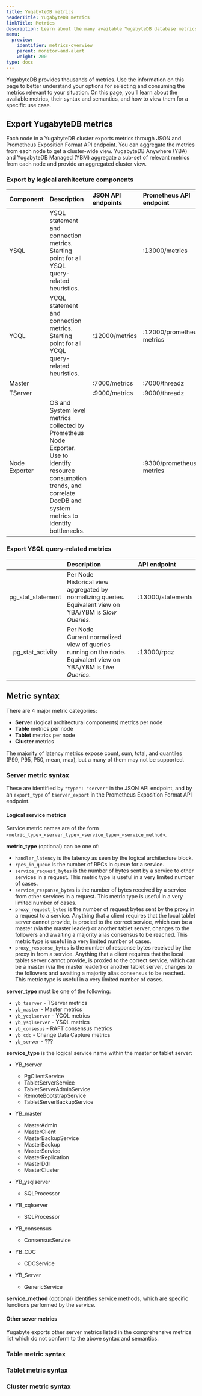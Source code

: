 ```yaml
---
title: YugabyteDB metrics
headerTitle: YugabyteDB metrics
linkTitle: Metrics
description: Learn about the many available YugabyteDB database metrics
menu:
  preview:
    identifier: metrics-overview
    parent: monitor-and-alert
    weight: 200
type: docs
---
```


YugabyteDB provides thousands of metrics. Use the information on this page to better understand your options for selecting and consuming the metrics relevant to your situation. On this page, you'll learn about the available metrics, their syntax and semantics, and how to view them for a specific use case.

## Export YugabyteDB metrics

Each node in a YugabyteDB cluster exports metrics through JSON and Prometheus Exposition Format API endpoint. You can aggregate the metrics from each node to get a cluster-wide view. YugabyteDB Anywhere (YBA) and YugabyteDB Managed (YBM) aggregate a sub-set of relevant metrics from each node and provide an aggregated cluster view.

### Export by logical architecture components

| Component | Description | JSON API endpoints | Prometheus API endpoint |
| :-------- | :---------- | :----------------- | :---------------------------------------- |
| YSQL | YSQL statement and connection metrics. <br/> Starting point for all YSQL query-related heuristics. | | :13000/metrics | :13000/prometheus-metrics |
| YCQL | YCQL statement and connection metrics. <br/> Starting point for all YCQL query-related heuristics. | :12000/metrics | :12000/prometheus-metrics |
| Master | | :7000/metrics | :7000/threadz | :7000/prometheus-metrics |
| TServer | | :9000/metrics | :9000/threadz | :9000/prometheus-metrics |
| Node Exporter | OS and System level metrics collected by Prometheus Node Exporter. <br/> Use to identify resource consumption trends, and correlate DocDB and system metrics to identify bottlenecks. | | :9300/prometheus-metrics |

### Export YSQL query-related metrics

|     | Description | API endpoint |
| :-: | :---------- | :----------- |
| pg_stat_statement | Per Node <br/> Historical view aggregated by normalizing queries. <br/> Equivalent view on YBA/YBM is _Slow Queries_. | :13000/statements |
| pg_stat_activity | Per Node <br/> Current normalized view of queries running on the node. <br/> Equivalent view on YBA/YBM is _Live Queries_. | :13000/rpcz |

## Metric syntax

There are 4 major metric categories:

* **Server** (logical architectural components) metrics per node
* **Table** metrics per node
* **Tablet** metrics per node
* **Cluster** metrics

The majority of latency metrics expose count, sum, total, and quantiles (P99, P95, P50, mean, max), but a many of them may not be supported.

### Server metric syntax

These are identified by `"type": "server"` in the JSON API endpoint, and by an `export_type` of `tserver_export` in the Prometheus Exposition Format API endpoint.

#### Logical service metrics

Service metric names are of the form `<metric_type>_<server_type>_<service_type>_<service_method>`.

**metric_type** (optional) can be one of:

* `handler_latency` is the latency as seen by the logical architecture block.
* `rpcs_in_queue` is the number of RPCs in queue for a service.
* `service_request_bytes` is the number of bytes sent by a service to other services in a request. This metric type is useful in a very limited number of cases.
* `service_response_bytes` is the number of bytes received by a service from other services in a request. This metric type is useful in a very limited number of cases.
* `proxy_request_bytes` is the number of request bytes sent by the proxy in a request to a service.  Anything that a client requires that the local tablet server cannot provide, is proxied to the correct service, which can be a master (via the master leader) or another tablet server, changes to the followers and awaiting a majority alias consensus to be reached. This metric type is useful in a very limited number of cases.
* `proxy_response_bytes` is the number of response bytes received by the proxy in from a service. Anything that a client requires that the local tablet server cannot provide, is proxied to the correct service, which can be a master (via the master leader) or another tablet server, changes to the followers and awaiting a majority alias consensus to be reached. This metric type is useful in a very limited number of cases.

**server_type** must be one of the following:

* `yb_tserver` - TServer metrics
* `yb_master` - Master metrics
* `yb_ycqlserver` - YCQL metrics
* `yb_ysqlserver` - YSQL metrics
* `yb_consesus` - RAFT consensus metrics
* `yb_cdc` - Change Data Capture metrics
* `yb_server` - ???

**service_type** is the logical service name within the master or tablet server:

* YB_tserver
  * PgClientService
  * TabletServerService
  * TabletServerAdminService
  * RemoteBootstrapService
  * TabletServerBackupService

* YB_master
  * MasterAdmin
  * MasterClient
  * MasterBackupService
  * MasterBackup
  * MasterService
  * MasterReplication
  * MasterDdl
  * MasterCluster

* YB_ysqlserver
  * SQLProcessor

* YB_cqlserver
  * SQLProcessor

* YB_consensus
  * ConsensusService

* YB_CDC
  * CDCService

* YB_Server
  * GenericService

**service_method** (optional) identifies service methods, which are specific functions performed by the service.

#### Other sever metrics

Yugabyte exports other server metrics listed in the comprehensive metrics list which do not conform to the above syntax and semantics.

### Table metric syntax

### Tablet metric syntax

### Cluster metric syntax

